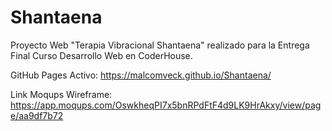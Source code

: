 # Shantaena
Proyecto Web "Terapia Vibracional Shantaena" realizado para la Entrega Final Curso Desarrollo Web en CoderHouse.

GitHub Pages Activo:
https://malcomveck.github.io/Shantaena/

Link Moqups Wireframe: 
https://app.moqups.com/OswkheqPI7x5bnRPdFtF4d9LK9HrAkxy/view/page/aa9df7b72
